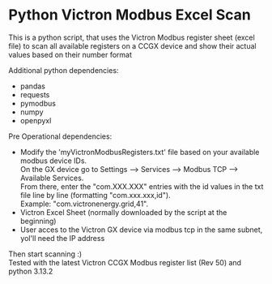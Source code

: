 # Python Victron Modbus Excel Scan

This is a python script, that uses the Victron Modbus register sheet (excel file) to scan all available registers on a CCGX device and show their actual values based on their number format

Additional python dependencies:

- pandas
- requests
- pymodbus
- numpy
- openpyxl

Pre Operational dependencies:

- Modify the 'myVictronModbusRegisters.txt' file based on your available modbus device IDs.<br>
  On the GX device go to Settings --> Services --> Modbus TCP --> Available Services.<br>
  From there, enter the "com.XXX.XXX" entries with the id values in the txt file line by line (formatting "com.xxx.xxx,id").<br>
  Example: "com.victronenergy.grid,41".<br>
- Victron Excel Sheet (normally downloaded by the script at the beginning)
- User acces to the Victron GX device via modbus tcp in the same subnet, yol'll need the IP address

Then start scanning :)<br>
Tested with the latest Victron CCGX Modbus register list (Rev 50) and python 3.13.2
